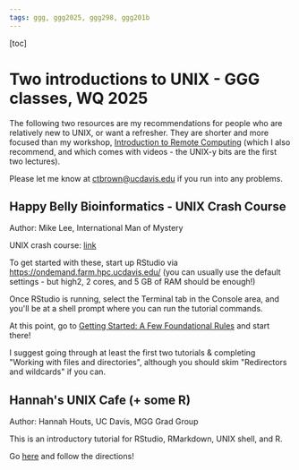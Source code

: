 ```yaml
---
tags: ggg, ggg2025, ggg298, ggg201b
---
```


[toc]

# Two introductions to UNIX - GGG classes, WQ 2025

The following two resources are my recommendations for people who are
relatively new to UNIX, or want a refresher. They are shorter and more
focused than my workshop,
[Introduction to Remote Computing](https://ngs-docs.github.io/2021-august-remote-computing/)
(which I also recommend, and which comes with videos - the UNIX-y bits
are the first two lectures).

Please let me know at ctbrown@ucdavis.edu if you run into any problems.

## Happy Belly Bioinformatics - UNIX Crash Course

Author: Mike Lee, International Man of Mystery

UNIX crash course: [link](https://astrobiomike.github.io/unix/unix-intro)

To get started with these, start up RStudio via
https://ondemand.farm.hpc.ucdavis.edu/ (you can usually use the
default settings - but high2, 2 cores, and 5 GB of RAM should be
enough!)

Once RStudio is running, select the Terminal tab in the Console area,
and you'll be at a shell prompt where you can run the tutorial
commands.

At this point, go to
[Getting Started: A Few Foundational Rules](https://astrobiomike.github.io/unix/getting-started#a-few-foundational-rules)
and start there!

I suggest going through at least the first two tutorials & completing
"Working with files and directories", although you should skim
"Redirectors and wildcards" if you can.

## Hannah's UNIX Cafe (+ some R)

Author: Hannah Houts, UC Davis, MGG Grad Group

This is an introductory tutorial for RStudio, RMarkdown, UNIX shell, and R.

Go [here](https://github.com/ctb/hannahs-unix-cafe) and follow the directions!
